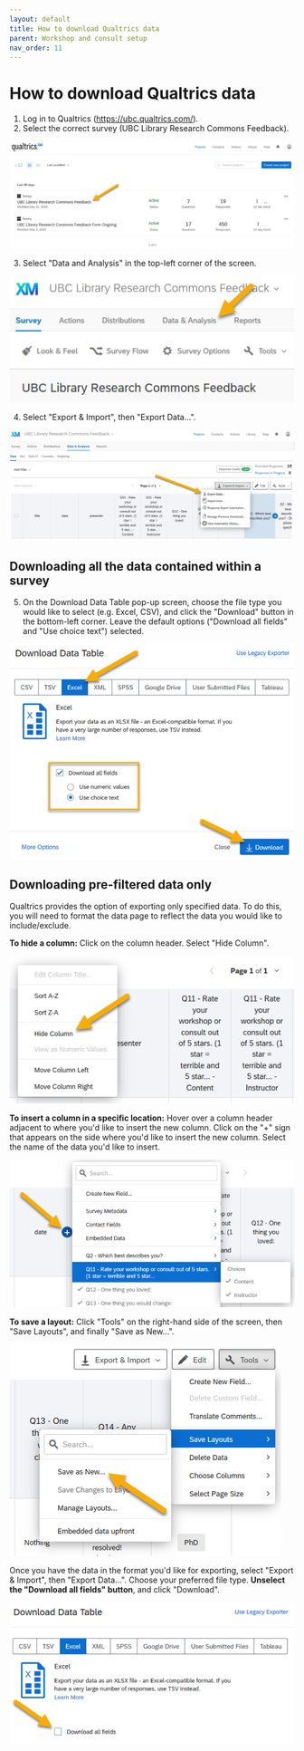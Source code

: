 ```yaml
---
layout: default
title: How to download Qualtrics data
parent: Workshop and consult setup
nav_order: 11
---
```

# How to download Qualtrics data
1. Log in to Qualtrics (https://ubc.qualtrics.com/).
2. Select the correct survey (UBC Library Research Commons Feedback).
  
  ![](../../assets/images/select_correct_survey.png)
  
3. Select "Data and Analysis" in the top-left corner of the screen.

![](../../assets/images/data_analysis_button.png)

4. Select "Export & Import", then "Export Data...".

![](../../assets/images/export_data_button.png)

## Downloading all the data contained within a survey
5. On the Download Data Table pop-up screen, choose the file type you would like to select (e.g. Excel, CSV), and click the "Download" button in the bottom-left corner. Leave the default options ("Download all fields" and "Use choice text") selected.

![](../../assets/images/data_download_popup_screen.png)

## Downloading pre-filtered data only
Qualtrics provides the option of exporting only specified data. To do this, you will need to format the data page to reflect the data you would like to include/exclude.

<b>To hide a column:</b> Click on the column header. Select "Hide Column".

![](../../assets/images/hide_column.png)

<b>To insert a column in a specific location:</b> Hover over a column header adjacent to where you'd like to insert the new column. Click on the "+" sign that appears on the side where you'd like to insert the new column. Select the name of the data you'd like to insert.

![](../../assets/images/add_column.png)

<b>To save a layout:</b> Click "Tools" on the right-hand side of the screen, then "Save Layouts", and finally "Save as New...".

![](../../assets/images/save_layout.png)

Once you have the data in the format you'd like for exporting, select "Export & Import", then "Export Data...". Choose your preferred file type. <b>Unselect the "Download all fields" button</b>, and click "Download".

![](../../assets/images/data_download_unselect_all_fields.png)
